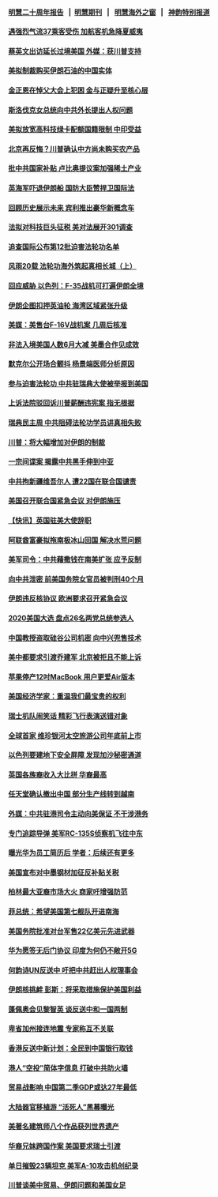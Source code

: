#### [明慧二十周年报告](https://github.com/gfw-breaker/mh-reports/blob/master/README.md?t=07120837?t=07120837) &nbsp;&nbsp;|&nbsp;&nbsp;[明慧期刊](https://github.com/gfw-breaker/mh-qikan) &nbsp;&nbsp;|&nbsp;&nbsp; [明慧海外之窗](https://github.com/gfw-breaker/mh-news/blob/master/README.md?t=07120837?t=07120837) &nbsp;&nbsp;|&nbsp;&nbsp; [神韵特别报道](https://github.com/gfw-breaker/mh-news/blob/master/shenyun.md?t=07120837?t=07120837) 

#### [遇强烈气流37乘客受伤 加航客机急降夏威夷](../pages/nsc418/n11380342.md?t=07120837?t=07120837) 

#### [蔡英文出访延长过境美国 外媒：获川普支持](../pages/nsc418/n11380074.md?t=07120837?t=07120837) 

#### [美拟制裁购买伊朗石油的中国实体](../pages/nsc418/n11378949.md?t=07120837?t=07120837) 

#### [金正恩在悼父大会上犯困 金与正疑升至核心层](../pages/nsc418/n11379332.md?t=07120837?t=07120837) 

#### [斯洛伐克女总统向中共外长提出人权问题](../pages/nsc418/n11379177.md?t=07120837?t=07120837) 

#### [美拟放宽高科技绿卡配额国籍限制 中印受益](../pages/nsc418/n11378695.md?t=07120837?t=07120837) 

#### [北京再反悔？川普确认中方尚未购买农产品](../pages/nsc418/n11378832.md?t=07120837?t=07120837) 

#### [批中共国家补贴 卢比奥提议案加强稀土产业](../pages/nsc418/n11378554.md?t=07120837?t=07120837) 

#### [英海军吓退伊朗船 国防大臣赞捍卫国际法](../pages/nsc418/n11378652.md?t=07120837?t=07120837) 

#### [回顾历史展示未来 宾利推出豪华新概念车](../pages/nsc418/n11378412.md?t=07120837?t=07120837) 

#### [法拟对科技巨头征税 美对法展开301调查](../pages/nsc418/n11378215.md?t=07120837?t=07120837) 

#### [追查国际公布第12批迫害法轮功名单](../pages/nsc418/n11378273.md?t=07120837?t=07120837) 

#### [风雨20载 法轮功海外筑起真相长城（上）](../pages/nsc418/n11362257.md?t=07120837?t=07120837) 

#### [回应威胁 以色列：F-35战机可打遍伊朗全境](../pages/nsc418/n11378082.md?t=07120837?t=07120837) 

#### [伊朗企图扣押英油轮 海湾区域紧张升级](../pages/nsc418/n11377851.md?t=07120837?t=07120837) 

#### [美媒：美售台F-16V战机案 几周后核准](../pages/nsc418/n11377771.md?t=07120837?t=07120837) 

#### [非法入境美国人数6月大减 美墨合作见成效](../pages/nsc418/n11377308.md?t=07120837?t=07120837) 

#### [默克尔公开场合颤抖 杨景端医师分析原因](../pages/nsc418/n11377100.md?t=07120837?t=07120837) 

#### [参与迫害法轮功 中共驻瑞典大使被举报到美国](../pages/nsc418/n11376727.md?t=07120837?t=07120837) 

#### [上诉法院驳回诉川普薪酬违宪案 指无根据](../pages/nsc418/n11376979.md?t=07120837?t=07120837) 

#### [瑞典民主周 中共阻碍法轮功学员讲真相失败](../pages/nsc418/n11376814.md?t=07120837?t=07120837) 

#### [川普：将大幅增加对伊朗的制裁](../pages/nsc418/n11376633.md?t=07120837?t=07120837) 

#### [一宗间谍案 揭露中共黑手伸到中亚](../pages/nsc418/n11376477.md?t=07120837?t=07120837) 

#### [中共拘新疆维吾尔人 遭22国在联合国谴责](../pages/nsc418/n11376307.md?t=07120837?t=07120837) 

#### [美国召开联合国紧急会议 对伊朗施压](../pages/nsc418/n11376199.md?t=07120837?t=07120837) 

#### [【快讯】英国驻美大使辞职](../pages/nsc418/n11376087.md?t=07120837?t=07120837) 

#### [阿联酋富豪拟拖南极冰山回国 解决水荒问题](../pages/nsc418/n11375742.md?t=07120837?t=07120837) 

#### [美军司令：中共藉撒钱在南美扩张 应予反制](../pages/nsc418/n11375541.md?t=07120837?t=07120837) 

#### [向中共泄密 前美国务院女官员被判刑40个月](../pages/nsc418/n11374763.md?t=07120837?t=07120837) 

#### [伊朗违反核协议 欧洲要求召开紧急会议](../pages/nsc418/n11374980.md?t=07120837?t=07120837) 

#### [2020美国大选 盘点26名两党总统参选人](../pages/nsc418/n11374447.md?t=07120837?t=07120837) 

#### [中国教授盗取硅谷公司机密 向中兴兜售技术](../pages/nsc418/n11374684.md?t=07120837?t=07120837) 

#### [美中都要求引渡乔建军 北京被拒且不能上诉](../pages/nsc418/n11374492.md?t=07120837?t=07120837) 

#### [苹果停产12吋MacBook 用户更爱Air版本](../pages/nsc418/n11374258.md?t=07120837?t=07120837) 

#### [美国经济学家：重温我们最宝贵的权利](../pages/nsc418/n11374224.md?t=07120837?t=07120837) 

#### [瑞士机队闹笑话 精彩飞行表演送错对象](../pages/nsc418/n11374240.md?t=07120837?t=07120837) 

#### [全球首家 维珍银河太空旅游公司年底前上市](../pages/nsc418/n11374098.md?t=07120837?t=07120837) 

#### [以色列要建地下安全屏障 发现加沙秘密通道](../pages/nsc418/n11374020.md?t=07120837?t=07120837) 

#### [英国各族裔收入大比拼  华裔最高](../pages/nsc418/n11374091.md?t=07120837?t=07120837) 

#### [任天堂确认撤出中国 部分生产线转到越南](../pages/nsc418/n11374101.md?t=07120837?t=07120837) 

#### [外媒：中共驻港司令主动向美保证 不干涉港务](../pages/nsc418/n11373673.md?t=07120837?t=07120837) 

#### [专门追踪导弹 美军RC-135S侦察机飞往中东](../pages/nsc418/n11373733.md?t=07120837?t=07120837) 

#### [曝光华为员工简历后 学者：后续还有更多](../pages/nsc418/n11373245.md?t=07120837?t=07120837) 

#### [美国宣布对中墨钢材加征反补贴关税](../pages/nsc418/n11373591.md?t=07120837?t=07120837) 

#### [柏林最大亚裔市场大火 商家吁增强防范](../pages/nsc418/n11373505.md?t=07120837?t=07120837) 

#### [菲总统：希望美国第七舰队开进南海](../pages/nsc418/n11373325.md?t=07120837?t=07120837) 

#### [美国务院批准对台军售22亿美元先进武器](../pages/nsc418/n11372759.md?t=07120837?t=07120837) 

#### [华为愿签无后门协议 印度为何仍不敞开5G](../pages/nsc418/n11372425.md?t=07120837?t=07120837) 

#### [何韵诗UN反送中 吁把中共赶出人权理事会](../pages/nsc418/n11372333.md?t=07120837?t=07120837) 

#### [伊朗核挑衅 彭斯：将采取措施保护美国利益](../pages/nsc418/n11372220.md?t=07120837?t=07120837) 

#### [蓬佩奥会见黎智英 谈反送中和一国两制](../pages/nsc418/n11372426.md?t=07120837?t=07120837) 

#### [卑省加州接连地震 专家称互不关联](../pages/nsc418/n11371137.md?t=07120837?t=07120837) 

#### [香港反送中新计划：全民到中国银行取钱](../pages/nsc418/n11372291.md?t=07120837?t=07120837) 

#### [港人“空投”简体字信息 打破中共防火墙](../pages/nsc418/n11372244.md?t=07120837?t=07120837) 

#### [贸易战影响 中国第二季GDP或达27年最低](../pages/nsc418/n11371967.md?t=07120837?t=07120837) 

#### [大陆器官移植游 “活死人”黑幕曝光](../pages/nsc418/n11371067.md?t=07120837?t=07120837) 

#### [美著名建筑师八个作品获列世界遗产](../pages/nsc418/n11371840.md?t=07120837?t=07120837) 

#### [华裔兄妹跨国作案 美国要求瑞士引渡](../pages/nsc418/n11372061.md?t=07120837?t=07120837) 

#### [单日摧毁23辆坦克 美军A-10攻击机创纪录](../pages/nsc418/n11371647.md?t=07120837?t=07120837) 

#### [川普谈美中贸易、伊朗问题和美国女足](../pages/nsc418/n11371588.md?t=07120837?t=07120837) 

